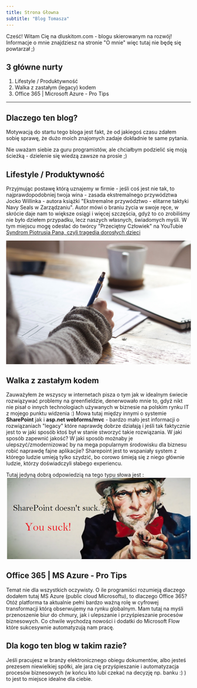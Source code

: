 ```yaml
---
title: Strona Głowna
subtitle: "Blog Tomasza"
---
```


Cześć!
Witam Cię na dluskitom.com - blogu skierowanym na rozwój!
Informacje o mnie znajdziesz na stronie "O mnie" więc tutaj nie będę się powtarzał ;)

## 3 główne nurty

1. Lifestyle / Produktywność
2. Walka z zastałym (legacy) kodem
3. Office 365 | Microsoft Azure - Pro Tips

---

## Dlaczego ten blog?

Motywacją do startu tego bloga jest fakt, że od jakiegoś czasu zdałem sobię sprawę, że dużo moich znajomych zadaje dokładnie te same pytania.

Nie uważam siebie za guru programistów, ale chciałbym podzielić się moją ścieżką - dzielenie się wiedzą zawsze na prosie ;)

## Lifestyle / Produktywność

Przyjmując postawę którą uznajemy w firmie - jeśli coś jest nie tak, to najprawdopodobniej twoja wina - zasada ekstremalnego przywództwa Jocko Willinka - autora książki "Ekstremalne przywództwo - elitarne taktyki Navy Seals w Zarządzaniu". Autor mówi o braniu życia w swoje ręce, w skrócie daje nam to większe osiągi i więcej szczęścia, gdyż to co zrobiliśmy nie było dziełem przypadku, lecz naszych własnych, świadomych myśli.
W tym miejscu mogę odesłać do twórcy "Przeciętny Człowiek" na YouTubie [Syndrom Piotrusia Pana, czyli tragedia dorosłych dzieci](https://www.youtube.com/watch?v=aBmgzIjV2iM)

![Produktywność na obrazku](/images/productivity.jpg)

## Walka z zastałym kodem

Zauważyłem że wszyscy w internetach pisza o tym jak w idealnym świecie rozwiązywać problemy na greenfieldzie, denerwowało mnie to, gdyż nikt nie pisał o innych technologiach używanych w biznesie na polskim rynku IT z mojego punktu widzenia :)
Mowa tutaj między innymi o systemie **SharePoint** jak i **asp.net webforms/mvc** - bardzo mało jest informacji o rozwiązaniach "legacy" które naprawdę dobrze działają i jeśli tak faktycznie jest to w jaki sposób ktoś był w stanie stworzyć takie rozwiązania. W jaki sposób zapewnić jakość? W jaki sposób możnaby je ulepszyć/zmodernizować by na mega popularnym środowisku dla biznesu robić naprawdę fajne aplikacjie?
Sharepoint jest to wspaniały system z którego ludzie umieją tylko szydzić, bo corowo śmieją się z niego głównie ludzie, którzy doświadczyli słabego experiencu.

Tutaj jedyną dobrą odpowiedzią na tego typu słowa jest :
![Sharepoint Doesnt suck meme](/images/sharepoint_doesnt_suck.png)

## Office 365 | MS Azure - Pro Tips

Temat nie dla wszystkich oczywisty. O ile programiści rozumieją dlaczego dodałem tutaj MS Azure (public cloud Microsoftu), to dlaczego Office 365?
Otóż platforma ta aktualnie pełni bardzo ważną rolę w cyfrowej transformacji którą obserwujemy na rynku globalnym. Mam tutaj na myśli przenoszenie biur do chmury, jak i ulepszanie i przyśpieszanie procesów biznesowych.
Co chwile wychodzą nowości i dodatki do Microsoft Flow które sukcesywnie automatyzują nam pracę.

## Dla kogo ten blog w takim razie?

Jeśli pracujesz w branży elektronicznego obiegu dokumentów, albo jesteś prezesem niewielkiej spółki, ale jara cię przyśpieszanie i automatyzacja procesów biznesowych (w końcu kto lubi czekać na decyzję np. banku :) ) to jest to miejsce idealne dla ciebie.
